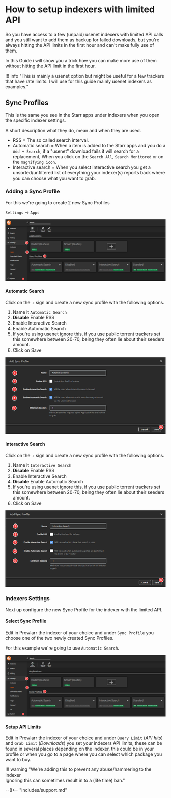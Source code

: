 # How to setup indexers with limited API

So you have access to a few (unpaid) usenet indexers with limited API calls and you still want to add them as backup for failed downloads, but you're always hitting the API limits in the first hour and can't make fully use of them.

In this Guide i will show you a trick how you can make more use of them without hitting the API limit in the first hour.

!!! info "This is mainly a usenet option but might be useful for a few trackers that have rate limits. I will use for this guide mainly usenet indexers as examples."

## Sync Profiles

This is the same you see in the Starr apps under indexers when you open the specific indexer settings.

A short description what they do, mean and when they are used.

- RSS = The so called search interval.
- Automatic search = When a item is added to the Starr apps and you do a `Add + Search`, if a "usenet" download fails it will search for a replacement, When you click on the `Search All`, `Search Monitored` or on the `magnifying icon`.
- Interactive search = When you select interactive search you get a unsorted/unfiltered list of everything your indexer(s) reports back where you can choose what you want to grab.

### Adding a Sync Profile

For this we're going to create 2 new Sync Profiles

`Settings` => `Apps`

![Settings => Apps => Sync Profiles](images/settings-apps-sync-profiles.png)

#### Automatic Search

Click on the + sign and create a new sync profile with the following options.

1. Name it `Automatic Search`
1. **Disable** Enable RSS
1. Enable Interactive Search
1. Enable Automatic Search
1. If you're using usenet ignore this, if you use public torrent trackers set this somewhere between 20-70, being they often lie about their seeders amount.
1. Click on Save

![Sync Profile Automatic Search](images/sync-profile-automatic-search.png)

#### Interactive Search

Click on the + sign and create a new sync profile with the following options.

1. Name it `Interactive Search`
1. **Disable** Enable RSS
1. Enable Interactive Search
1. **Disable** Enable Automatic Search
1. If you're using usenet ignore this, if you use public torrent trackers set this somewhere between 20-70, being they often lie about their seeders amount.
1. Click on Save

![Sync Profile Automatic Search](images/sync-profile-interactive-search.png)

### Indexers Settings

Next up configure the new Sync Profile for the indexer with the limited API.

#### Select Sync Profile

Edit in Prowlarr the indexer of your choice and under `Sync Profile` you choose one of the two newly created Sync Profiles.

For this example we're going to use `Automatic Search`.

![Select Automatic Search](images/settings-apps-sync-profiles.png)

#### Setup API Limits

Edit in Prowlarr the indexer of your choice and under `Query Limit` (*API hits*) and `Grab Limit` (*Downloads*) you set your indexers API limits, these can be found in several places depending on the indexer, this could be in your profile or when you go to a page where you can select which package you want to buy.

!!! warning "We're adding this to prevent any abuse/hammering to the indexer<br>Ignoring this can sometimes result in to a (life time) ban."

--8<-- "includes/support.md"
